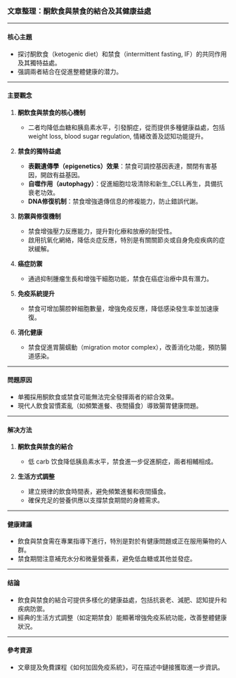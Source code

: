### 文章整理：酮飲食與禁食的結合及其健康益處

---

#### 核心主題  
- 探讨酮飲食（ketogenic diet）和禁食（intermittent fasting, IF）的共同作用及其獨特益處。  
- 强調兩者結合在促進整體健康的潜力。

---

#### 主要觀念  
1. **酮飲食與禁食的核心機制**  
   - 二者均降低血糖和胰島素水平，引發酮症，從而提供多種健康益處，包括 weight loss, blood sugar regulation, 情緒改善及認知功能提升。  

2. **禁食的獨特益處**  
   - **表觀遺傳學（epigenetics）效果**：禁食可調控基因表達，關閉有害基因，開啟有益基因。  
   - **自噬作用（autophagy）**：促進細胞垃圾清除和新生_CELL再生，具備抗衰老功效。  
   - **DNA修復机制**：禁食增強遺傳信息的修複能力，防止錯誤代謝。  

3. **防禦與修復機制**  
   - 禁食增強壓力反應能力，提升對化療和放療的耐受性。  
   - 啟用抗氧化網絡，降低炎症反應，特別是有關關節炎或自身免疫疾病的症狀緩解。  

4. **癌症防禦**  
   - 通過抑制腫瘤生長和增強干細胞功能，禁食在癌症治療中具有潛力。  

5. **免疫系統提升**  
   - 禁食可增加腸腔幹細胞數量，增強免疫反應，降低感染發生率並加速康復。  

6. **消化健康**  
   - 禁食促進胃腸蠕動（migration motor complex），改善消化功能，預防腸道感染。  

---

#### 問題原因  
- 单獨採用酮飲食或禁食可能無法完全發揮兩者的綜合效果。  
- 現代人飲食習慣紊亂（如頻繁進餐、夜間攝食）導致腸胃健康問題。  

---

#### 解决方法  
1. **酮飲食與禁食的結合**  
   - 低 carb 饮食降低胰島素水平，禁食進一步促進酮症，兩者相輔相成。  

2. **生活方式調整**  
   - 建立規律的飲食時間表，避免頻繁進餐和夜間攝食。  
   - 確保充足的營養供應以支撐禁食期間的身體需求。  

---

#### 健康建議  
- 飲食與禁食需在專業指導下進行，特別是對於有健康問題或正在服用藥物的人群。  
- 禁食期間注意補充水分和微量營養素，避免低血糖或其他並發症。  

---

#### 结論  
- 飲食與禁食的結合可提供多樣化的健康益處，包括抗衰老、減肥、認知提升和疾病防禦。  
- 經典的生活方式調整（如定期禁食）能顯著增強免疫系統功能，改善整體健康狀況。  

---

#### 參考資源  
- 文章提及免費課程《如何加固免疫系統》，可在描述中鏈接獲取進一步資訊。